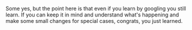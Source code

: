  Some yes, but the point here is that even if you learn by googling you still learn. If you can keep it in mind and understand what's happening and make some small changes for special cases, congrats, you just learned. 